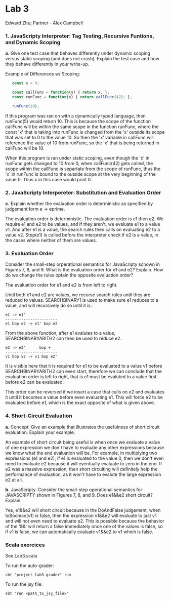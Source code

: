 # Lab 3

Edward Zhu; Partner - Alex Campbell

### 1. JavaScripty Interpreter: Tag Testing, Recursive Funtions, and Dynamic Scoping
**a.**  Give one test case that behaves differently under dynamic scoping versus static scoping (and does not crash). Explain the test case and how they behave differently in your write-up.

Example of Differences w/ Scoping: 
 ``` javascript
	const x = 0;

	const callFunc = function(y) { return x; };
	const runFunc = function(x) { return callFunc(42); };

	runFunc(10);
 ```

If this program was ran on with a dynamically typed language, then runFunc(5) would return 10. This is because the scope of the function callFunc will be within the same scope in the function runFunc, where the const 'x' that is taking into runFunc is changed from the 'x' outside its scope that was set to 0 to the value 10. So then the 'x' variable in callFunc will reference the value of 10 from runFunc, so the 'x' that is being returned in callFunc will be 10.

When this program is ran under static scoping, even though the 'x' in runFunc gets changed to 10 from 0, when callFunc(42) gets called, the scope within the callFunc is separtate from the scope of runFunc, thus the 'x' in runFunc is bound to the outside scope at the very beginning of the value 0. Thus x in this case would print 0.



### 2. JavaScripty Interpereter: Substitution and Evaluation Order
**c.** Explain whether the evaluation order is deterministic as specified by judgement form e -> eprime.

The evaluation order is deterministic. The evaluation order is e1 then e2. We require e1 and e2 to be values, and if they aren't, we evaluate e1 to a value v1. And after e1 is a value, the search rules then calls on evaluating e2 to a value v2. Step(e1) is called before the interpreter check if e2 is a value, in the cases where neither of them are values.


### 3. Evaluation Order
Consider the small-step orperational semantics for JavaScripty schown in Figures 7, 8, and 9. What is the evaluation order for e1 and e2? Explain. How do we change the rules optain the opposite evaluation order?

The evaluation order for e1 and e2 is from left to right.

Until both e1 and e2 are values, we recurse search rules until they are reduced to values. SEARCHBINARY1 is used to make sure e1 reduces to a value, and will recursively do so until it is.

 ```
 e1 -> e1'
 -----------------------
 e1 bop e2 -> e1' bop e2
 ``` 

From the above function, after e1 evalutes to a value, SEARCHBINARYARITH2 can then be used to reduce e2.

 ```
 e2 -> e2'      bop +
 -----------------------
 v1 bop v2 -> v1 bop e2'
 ``` 

It is visible here that it is required for e1 to be evaluated to a value v1 before SEARCHBINARYARITH2 can even start, therefore we can conclude that the evaluation order is left to right, that is e1 must be evaluted to a value first before e2 can be evaluated.

This order can be reversed if we insert a case that calls on e2 and evaluates it until it becomes a value before even evaluating e1. This will force e2 to be evaluated before e1, which is the exact opposite of what is given above.


### 4. Short-Circuit Evaluation
**a.** Concept: Give an example that illustrates the usefulness of short circuit evaluation. Explain your example.

An example of short circuit being useful is when once we evaluate a value of one expression we don't have to evaluate any other expressions because we know what the end evaluation will be. For example, in multiplying two expressions (e1 and e2), if e1 is evaluated to the value 0, then we don't even need to evaluate e2 because it will eventually evaluate to zero in the end. If e2 was a massive expression, then short circuiting will definitely help the performance of evaluation, as it won't have to evalute the large expression e2 at all. 


**b.** JavaScripty. Consider the small-step operational semantics for JAVASCRIPTY shown in Figures 7, 8, and 9. Does e1&&e2 short circuit? Explain.

Yes, e1&&e2 will short circuit because in the DoAndFalse judgement, when toBoolean(v1) is false, then the expression v1&&e2 will evaluate to just v1 and will not even need to evaluate e2. This is possible because the behavior of the '&&' will return a false immediately once one of the values is false, so if v1 is false, we can automatically evaluate v1&&e2 to v1 which is false.

### Scala exercices
See Lab3.scala

To run the auto-grader:

	sbt "project lab3-grader" run

To run the jsy file:

	sbt "run <path_to_jsy_file>"
